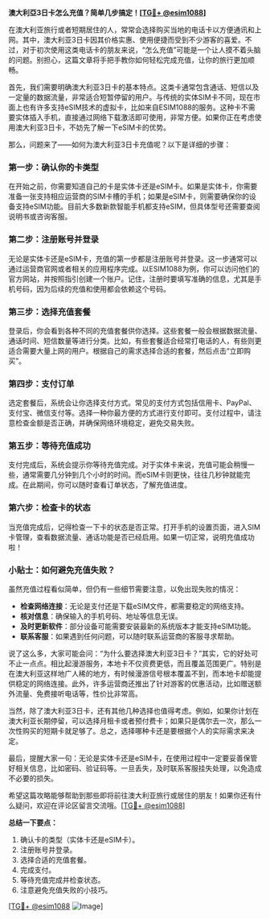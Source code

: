 **澳大利亞3日卡怎么充值？简单几步搞定！[[TG💪+ @esim1088](https://t.me/s/esim1088)]**

在澳大利亚旅行或者短期居住的人，常常会选择购买当地的电话卡以方便通讯和上网。其中，澳大利亚3日卡因其价格实惠、使用便捷而受到不少游客的喜爱。不过，对于初次使用这类电话卡的朋友来说，“怎么充值”可能是一个让人摸不着头脑的问题。别担心，这篇文章将手把手教你如何轻松完成充值，让你的旅行更加顺畅。

首先，我们需要明确澳大利亚3日卡的基本特点。这类卡通常包含通话、短信以及一定量的数据流量，非常适合短暂停留的用户。与传统的实体SIM卡不同，现在市面上也有许多支持eSIM技术的虚拟卡，比如来自ESIM1088的服务。这种卡不需要实体插入手机，直接通过网络下载激活即可使用，非常方便。如果你正在考虑使用澳大利亚3日卡，不妨先了解一下eSIM卡的优势。

那么，问题来了——如何为澳大利亚3日卡充值呢？以下是详细的步骤：

### **第一步：确认你的卡类型**
在开始之前，你需要知道自己的卡是实体卡还是eSIM卡。如果是实体卡，你需要准备一张支持相应运营商的SIM卡槽的手机；如果是eSIM卡，则需要确保你的设备支持eSIM功能。目前大多数新款智能手机都支持eSIM，但具体型号还需要查阅说明书或咨询客服。

### **第二步：注册账号并登录**
无论是实体卡还是eSIM卡，充值的第一步都是注册账号并登录。这一步通常可以通过运营商官网或者相关的应用程序完成。以ESIM1088为例，你可以访问他们的官方网站，并按照指引创建一个账户。记住，注册时要填写准确的信息，尤其是手机号码，因为后续的充值和使用都会依赖这个号码。

### **第三步：选择充值套餐**
登录后，你会看到各种不同的充值套餐供你选择。这些套餐一般会根据数据流量、通话时间、短信数量等进行分类。比如，有些套餐适合经常打电话的人，有些则更适合需要大量上网的用户。根据自己的需求选择合适的套餐，然后点击“立即购买”。

### **第四步：支付订单**
选定套餐后，系统会让你选择支付方式。常见的支付方式包括信用卡、PayPal、支付宝、微信支付等。选择一种你最方便的方式进行支付即可。支付过程中，请注意检查金额是否正确，并确保网络环境稳定，避免交易失败。

### **第五步：等待充值成功**
支付完成后，系统会提示你等待充值完成。对于实体卡来说，充值可能会稍慢一些，通常需要几分钟到几个小时的时间。而eSIM卡则更快，往往几秒钟就能完成。在此期间，你可以随时查看订单状态，了解充值进度。

### **第六步：检查卡的状态**
当充值完成后，记得检查一下卡的状态是否正常。打开手机的设置页面，进入SIM卡管理，查看数据流量、通话功能是否已经启用。如果一切正常，说明充值成功啦！

### **小贴士：如何避免充值失败？**
虽然充值过程看似简单，但仍有一些细节需要注意，以免出现失败的情况：
- **检查网络连接**：无论是支付还是下载eSIM文件，都需要稳定的网络支持。
- **核对信息**：确保输入的手机号码、地址等信息无误。
- **及时更新软件**：部分设备可能需要安装最新的系统版本才能支持eSIM功能。
- **联系客服**：如果遇到任何问题，可以随时联系运营商的客服寻求帮助。

说了这么多，大家可能会问：“为什么要选择澳大利亚3日卡？”其实，它的好处可不止一点点。相比起漫游服务，本地卡不仅资费更低，而且覆盖范围更广。特别是在澳大利亚这样地广人稀的地方，有时候漫游信号根本覆盖不到，而本地卡却能提供稳定的网络连接。此外，许多运营商还推出了针对游客的优惠活动，比如赠送额外流量、免费接听电话等，性价比非常高。

当然，除了澳大利亚3日卡，还有其他几种选择也值得考虑。例如，如果你计划在澳大利亚长期停留，可以选择月租卡或者预付费卡；如果只是偶尔去一次，那么一次性购买的短期卡就足够了。总之，选择哪种卡还是要根据个人的实际需求来决定。

最后，提醒大家一句：无论是实体卡还是eSIM卡，在使用过程中一定要妥善保管好相关信息，比如密码、验证码等。一旦丢失，及时联系客服挂失处理，以免造成不必要的损失。

希望这篇攻略能够帮助到那些即将前往澳大利亚旅行或居住的朋友！如果你还有什么疑问，欢迎在评论区留言交流哦。[[TG💪+ @esim1088](https://t.me/s/esim1088)]

**总结一下要点：**
1. 确认卡的类型（实体卡还是eSIM卡）。
2. 注册账号并登录。
3. 选择合适的充值套餐。
4. 完成支付。
5. 等待充值完成并检查状态。
6. 注意避免充值失败的小技巧。

[[TG💪+ @esim1088](https://t.me/s/esim1088) ![Image](https://i.postimg.cc/4NQfJmqS/Snipaste-2025-05-13-00-14-12.png)]